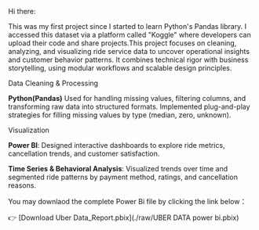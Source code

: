 Hi there:

This was my first project since I started to learn Python's Pandas library. I accessed this dataset via a platform called "Koggle" where developers can upload their code and share projects.This project focuses on cleaning, analyzing, and visualizing ride service data to uncover operational insights and customer behavior patterns. It combines technical rigor with business storytelling, using modular workflows and scalable design principles.




Data Cleaning & Processing

**Python(Pandas)** Used for handling missing values, filtering columns, and transforming raw data into structured formats. Implemented plug-and-play strategies for filling missing values by type (median, zero, unknown).


Visualization

**Power BI**: Designed interactive dashboards to explore ride metrics, cancellation trends, and customer satisfaction.

**Time Series & Behavioral Analysis**: Visualized trends over time and segmented ride patterns by payment method, ratings, and cancellation reasons.



You may downlaod the complete Power Bi file by clicking the link below：

👉 [Download Uber Data_Report.pbix](./raw/UBER DATA power bi.pbix)


